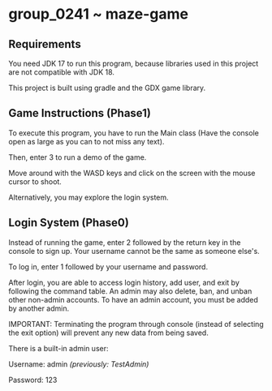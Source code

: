 # group_0241 ~ maze-game

## Requirements
You need JDK 17 to run this program, because libraries used in this project are not compatible with JDK 18.

This project is built using gradle and the GDX game library.
## Game Instructions (Phase1)
To execute this program, you have to run the Main class (Have the console open as large as you can to not miss any text).

Then, enter 3 to run a demo of the game.

Move around with the WASD keys and click on the screen with the mouse cursor to shoot.

Alternatively, you may explore the login system.

## Login System (Phase0)

Instead of running  the game, enter 2 followed by the return key in the console to sign up. Your username cannot be the same as someone else's.

To log in, enter 1 followed by your username and password.

After login, you are able to access login history, add user, and exit by following the command table. An admin may also delete, ban, and unban other non-admin accounts. To have an admin account, you must be added by another admin.

IMPORTANT: Terminating the program through console (instead of selecting the exit option) will prevent any new data from being saved.

There is a built-in admin user:

Username: admin *(previously: TestAdmin)*

Password: 123
